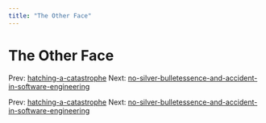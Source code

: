 ```yaml
---
title: "The Other Face"
---
```


# The Other Face

Prev: [hatching-a-catastrophe](hatching-a-catastrophe.md)
Next: [no-silver-bulletessence-and-accident-in-software-engineering](no-silver-bulletessence-and-accident-in-software-engineering.md)

Prev: [hatching-a-catastrophe](hatching-a-catastrophe.md)
Next: [no-silver-bulletessence-and-accident-in-software-engineering](no-silver-bulletessence-and-accident-in-software-engineering.md)
